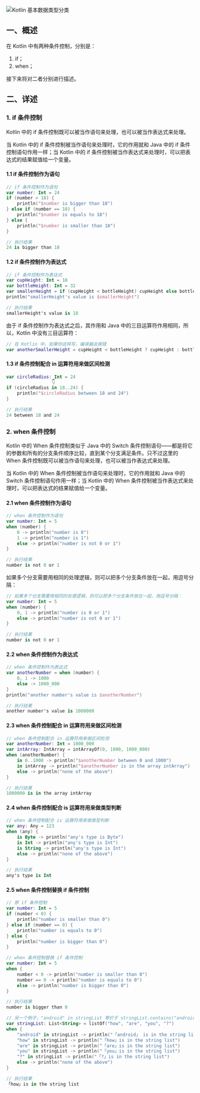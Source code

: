 ![Kotlin 基本数据类型分类](http://m.qpic.cn/psc?/V10aaGcc22Xzag/ruAMsa53pVQWN7FLK88i5vGqi3ttnnpbnzf2kfsq92Bk8m*SF1SDzW32OSwjhtq4Kj2.suDHhTwDRwZQx*TpSRlNA*YV6yl9idcArxp.uZQ!/b&bo=pAfeAwAAAAADB1w!&rf=viewer_4)  

## 一、概述  

在 Kotlin 中有两种条件控制，分别是：  

1. if；
2. when；

接下来将对二者分别进行描述。  


## 二、详述  

### 1. if 条件控制  

Kotlin 中的 if 条件控制既可以被当作语句来处理，也可以被当作表达式来处理。  

当 Kotlin 中的 if 条件控制被当作语句来处理时，它的作用就和 Java 中的 if 条件控制语句作用一样；当 Kotlin 中的 if 条件控制被当作表达式来处理时，可以把表达式的结果赋值给一个变量。  

#### 1.1 if 条件控制作为语句  

```kotlin
// if 条件控制作为语句
var number: Int = 24
if (number > 18) {
    println("$number is bigger than 18")
} else if (number == 18) {
    println("$number is equals to 18")
} else {
    println("$number is smaller than 18")
}

// 执行结果
24 is bigger than 18
```

#### 1.2 if 条件控制作为表达式  

```kotlin
// if 条件控制作为表达式
var cupHeight: Int = 18
var bottleHeight: Int = 32
var smallerHeight = if (cupHeight < bottleHeight) cupHeight else bottleHeight
println("smallerHeight's value is $smallerHeight")

// 执行结果
smallerHeight's value is 18
```

由于 if 条件控制作为表达式之后，其作用和 Java 中的三目运算符作用相同，所以，Kotlin 中没有三目运算符：  

```kotlin
// 在 Kotlin 中，如果你这样写，编译器会报错
var anotherSmallerHeight = cupHeight < bottleHeight ? cupHeight : bottleHeight
```

#### 1.3 if 条件控制配合 in 运算符用来做区间检测  

```kotlin
var circleRadius: Int = 24
                 👇
if (circleRadius in 18..24) {
    println("$circleRadius between 18 and 24")
}

// 执行结果
24 between 18 and 24
```


### 2. when 条件控制  

Kotlin 中的 When 条件控制类似于 Java 中的 Switch 条件控制语句——都是将它的参数和所有的分支条件顺序比较，直到某个分支满足条件。只不过这里的 When 条件控制既可以被当作语句来处理，也可以被当作表达式来处理。  

当 Kotlin 中的 When 条件控制被当作语句来处理时，它的作用就和 Java 中的 Switch 条件控制语句作用一样；当 Kotlin 中的 When 条件控制被当作表达式来处理时，可以把表达式的结果赋值给一个变量。  

#### 2.1 when 条件控制作为语句  

```kotlin
// when 条件控制作为语句
var number: Int = 5
when (number) {
    0 -> println("number is 0")
    1 -> println("number is 1")
    else -> println("number is not 0 or 1")
}

// 执行结果
number is not 0 or 1
```

如果多个分支需要用相同的处理逻辑，则可以把多个分支条件放在一起，用逗号分隔：  

```kotlin
// 如果多个分支需要用相同的处理逻辑，则可以把多个分支条件放在一起，用逗号分隔：
var number: Int = 5
when (number) {
    0, 1 -> println("number is 0 or 1")
    else -> println("number is not 0 or 1")
}

// 执行结果
number is not 0 or 1
```

#### 2.2 when 条件控制作为表达式  

```kotlin
// when 条件控制作为表达式
var anotherNumber = when (number) {
    0, 1 -> 1000
    else -> 1000_000
}
println("another number's value is $anotherNumber")

// 执行结果
another number's value is 1000000
```

#### 2.3 when 条件控制配合 in 运算符用来做区间检测  

```kotlin
// when 条件控制配合 in 运算符用来做区间检测
var anotherNumber: Int = 1000_000
var intArray: IntArray = intArrayOf(0, 1000, 1000_000)
when (anotherNumber) {
    in 0..1000 -> println("$anotherNumber between 0 and 1000")
    in intArray -> println("$anotherNumber is in the array intArray")
    else -> println("none of the above")
}

// 执行结果
1000000 is in the array intArray
```

#### 2.4 when 条件控制配合 is 运算符用来做类型判断  

```kotlin
// when 条件控制配合 is 运算符用来做类型判断
var any: Any = 123
when (any) {
    is Byte -> println("any's type is Byte")
    is Int -> println("any's type is Int")
    is String -> println("any's type is Int")
    else -> println("none of the above")
}

// 执行结果
any's type is Int
```

#### 2.5 when 条件控制替换 if 条件控制  

```kotlin
// 原 if 条件控制
var number: Int = 5
if (number < 0) {
    println("number is smaller than 0")
} else if (number == 0) {
    println("number is equals to 0")
} else {
    println("number is bigger than 0")
}

// when 条件控制替换 if 条件控制
var number: Int = 5
when {
    number < 0 -> println("number is smaller than 0")
    number == 0 -> println("number is equals to 0")
    else -> println("number is bigger than 0")
}

// 执行结果
number is bigger than 0
```

```kotlin
// 另一个例子，"android" in stringList 等价于 stringList.contains("android")
var stringList: List<String> = listOf("how", "are", "you", "?")
when {
    "android" in stringList -> println("「android」 is in the string list")
    "how" in stringList -> println("「how」is in the string list")
    "are" in stringList -> println("「are」is in the string list")
    "you" in stringList -> println("「you」is in the string list")
    "?" in stringList -> println("「?」is in the string list")
    else -> println("none of the above")
}

// 执行结果
「how」is in the string list
```
